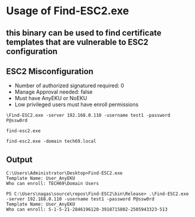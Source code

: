 # Usage of Find-ESC2.exe

## this binary can be used to find certificate templates that are vulnerable to ESC2 configuration
## ESC2 Misconfiguration
- Number of authorized signatured required: 0
- Manage Approval needed: false
- Must have AnyEKU or NoEKU
- Low privileged users must have enroll permissions

`\Find-ESC2.exe -server 192.168.0.110 -username test1 -password P@ssw0rd`

`find-esc2.exe`

`find-esc2.exe -domain tech69.local`

## Output

```
C:\Users\Administrator\Desktop>Find-ESC2.exe
Template Name: User_AnyEKU
Who can enroll: TECH69\Domain Users
```

```
PS C:\Users\nagas\source\repos\Find-ESC2\bin\Release> .\Find-ESC2.exe -server 192.168.0.110 -username test1 -password P@ssw0rd
Template Name: User_AnyEKU
Who can enroll: S-1-5-21-2846196120-3918715802-2505943323-513
```



